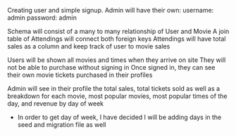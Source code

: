 Creating user and simple signup. Admin will have their own:
username: admin
password: admin

Schema will consist of a many to many relationship of User and Movie
A join table of Attendings will connect both foreign keys
Attendings will have total sales as a column and keep track of user to movie sales 
  
    
Users will be shown all movies and times when they arrive on site
They will not be able to purchase without signing in
Once signed in, they can see their own movie tickets purchased in their profiles

Admin will see in their profile the total sales, total tickets sold
as well as a breakdown for each movie, most popular movies, most popular times of the day, and revenue by day of week
- In order to get day of week, I have decided I will be adding days in the seed and migration file as well